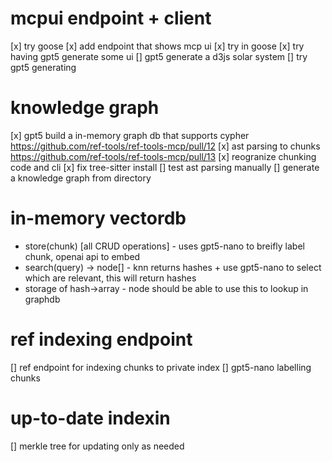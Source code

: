 # mcpui endpoint + client
[x] try goose 
[x] add endpoint that shows mcp ui
  [x] try in goose
[x] try having gpt5 generate some ui
[] gpt5 generate a d3js solar system
[] try gpt5 generating

# knowledge graph
[x] gpt5 build a in-memory graph db that supports cypher https://github.com/ref-tools/ref-tools-mcp/pull/12
[x] ast parsing to chunks https://github.com/ref-tools/ref-tools-mcp/pull/13
  [x] reogranize chunking code and cli 
  [x] fix tree-sitter install
  [] test ast parsing manually
[] generate a knowledge graph from directory

# in-memory vectordb
- store(chunk) [all CRUD operations] - uses gpt5-nano to breifly label chunk, openai api to embed
- search(query) -> node[] - knn returns hashes + use gpt5-nano to select which are relevant, this will return hashes
- storage of hash->array<node> - node should be able to use this to lookup in graphdb

# ref indexing endpoint
[] ref endpoint for indexing chunks to private index
[] gpt5-nano labelling chunks 

# up-to-date indexin
[] merkle tree for updating only as needed
